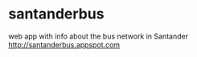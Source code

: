 santanderbus
============

web app with info about the bus network in Santander
http://santanderbus.appspot.com
